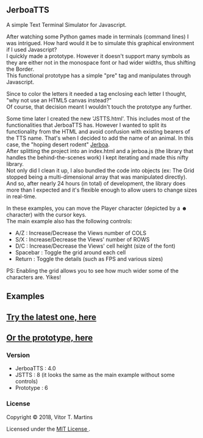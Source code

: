 ## JerboaTTS

A simple Text Terminal Simulator for Javascript.

After watching some Python games made in terminals (command lines) I was intrigued. How hard would it be to simulate this graphical environment if I used Javascript?  
I quickly made a prototype. However it doesn't support many symbols as they are either not in the monospace font or had wider widths, thus shifting the Border.  
This functional prototype has a simple "pre" tag and manipulates through Javascript.

Since to color the letters it needed a tag enclosing each letter I thought, "why not use an HTML5 canvas instead?"  
Of course, that decision meant I wouldn't touch the prototype any further.

Some time later I created the new 'JSTTS.html'. This includes most of the functionalities that JerboaTTS has.
However I wanted to split its functionality from the HTML and avoid confusion with existing bearers of the TTS name.
That's when I decided to add the name of an animal. In this case, the "hoping desert rodent" [Jerboa](https://en.wikipedia.org/wiki/Jerboa).  
After splitting the project into an index.html and a jerboa.js (the library that handles the behind-the-scenes work) I kept iterating and made this nifty library.  
Not only did I clean it up, I also bundled the code into objects (ex: The Grid stopped being a multi-dimensional array that was manipulated directly).  
And so, after nearly 24 hours (in total) of development, the library does more than I expected and it's flexible enough to allow users to change sizes in real-time.

In these examples, you can move the Player character (depicted by a **☻** character) with the cursor keys.  
The main example also has the following controls:
- A/Z : Increase/Decrease the Views number of COLS
- S/X : Increase/Decrease the Views' number of ROWS
- D/C : Increase/Decrease the Views' cell height (size of the font)
- Spacebar : Toggle the grid around each cell
- Return : Toggle the details (such as FPS and various sizes)

PS: Enabling the grid allows you to see how much wider some of the characters are. Yikes!

## Examples

## [Try the latest one, here](https://vimino.gitlab.io/JerboaTTS)
## [Or the prototype, here](https://vimino.gitlab.io/JerboaTTS/prototype.html)

### Version

- JerboaTTS : 4.0
- JSTTS : 8 (it looks the same as the main example without some controls)
- Prototype : 6

### License

Copyright &copy; 2018, Vítor T. Martins

Licensed under the [MIT License ](https://opensource.org/licenses/MIT).
